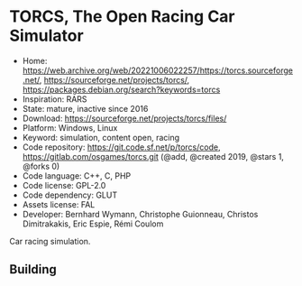 # TORCS, The Open Racing Car Simulator

- Home: https://web.archive.org/web/20221006022257/https://torcs.sourceforge.net/, https://sourceforge.net/projects/torcs/, https://packages.debian.org/search?keywords=torcs
- Inspiration: RARS
- State: mature, inactive since 2016
- Download: https://sourceforge.net/projects/torcs/files/
- Platform: Windows, Linux
- Keyword: simulation, content open, racing
- Code repository: https://git.code.sf.net/p/torcs/code, https://gitlab.com/osgames/torcs.git (@add, @created 2019, @stars 1, @forks 0)
- Code language: C++, C, PHP
- Code license: GPL-2.0
- Code dependency: GLUT
- Assets license: FAL
- Developer: Bernhard Wymann, Christophe Guionneau, Christos Dimitrakakis, Eric Espie, Rémi Coulom

Car racing simulation.

## Building
